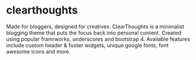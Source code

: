 # clearthoughts
Made for bloggers, designed for creatives. ClearThoughts is a minimalist blogging theme that puts the focus back into personal content. Created using popular framrworks, underscores and bootstrap 4. Available features include custom header &amp; footer widgets, unique google fonts, font awesome icons and more.
